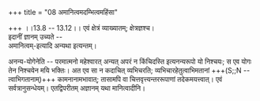 +++
title = "08 अमानित्वमदम्भित्वमहिंसा"

+++
।।13.8 -- 13.12।। एवं क्षेत्रं व्याख्यातम्; क्षेत्रज्ञश्च।  
इदानीं ज्ञानम् उच्यते --  
अमानित्वम्-इत्यादि अन्यथा इत्यन्तम्। 

अनन्य-योगेनेति --
परमात्मनो महेश्वारत् अन्यत् अपरं न किंचिदस्ति इत्यनन्यरूपो यो निश्चयः; स
एव योगः तेन निश्चयेन मयि भक्तिः। अत एव सा न कदाचित् व्यभिचरति;
व्यभिचारहेतुत्वाभिमतानां +++(S;;N -- त्वाभिगतानाम्)+++ कामनानामभावात्; तासामपि
वा चित्तवृत्त्यन्तररूपाणां तदेकमयत्त्वात्। एवं सर्वत्रानुसन्धेयम्।
एतद्विपरीतम् अज्ञानम् यथा मानित्वादीनि।
